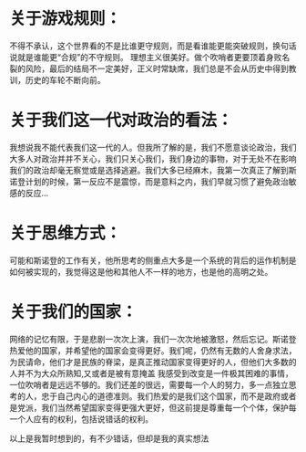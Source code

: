 # 关于游戏规则：
不得不承认，这个世界看的不是比谁更守规则，而是看谁能更能突破规则，换句话说就是谁能更“合规”的不守规则。 理想主义很美好。做个吹哨者更要顶着身败名裂的风险，最后的结局不一定美好，正义时常缺席，我们总是不会从历史中得到教训，历史的车轮不断向前。

# 关于我们这一代对政治的看法：
我想说我不能代表我们这一代的人。但我所了解的是，我们不愿意谈论政治，我们大多人对政治并并不关心，我们只关心我们，我们身边的事物，对于无处不在影响我们的政治却毫无察觉或是选择逃避。我们大多已经麻木，我第一次真正了解到斯诺登计划的时候，第一反应不是震惊，而是意料之内，我们早就习惯了避免政治敏感的反应…

# 关于思维方式：
可能和斯诺登的工作有关，他所思考的侧重点大多是一个系统的背后的运作机制是如何被实现的，我觉得这是他和其他人不一样的地方，也是他的高明之处。

# 关于我们的国家：
网络的记忆有限，于是悲剧一次次上演，我们一次次地被激怒，然后忘记。斯诺登热爱他的国家，并希望他的国家会变得更好。我们呢，仍然有无数的人舍身求法，为民请命，他们才是民族的脊梁，是真正推动国家变得更好的人，但他们大多数的人并不为大众所熟知,又或者是被有意掩盖 我感受到改变是一件极其困难的事情，一位吹哨者是远远不够的。我们还差的很远，需要每一个人的努力，多一点独立思考的人，忠于自己内心的道德准则。我们热爱的是我们这个国家，而不是政府或者是党派，我们当然希望国家变得更强大更好，但这前提是尊重每一个个体，保护每一个人应有的权利，包括说错话的权利。

以上是我暂时想到的，有不少错话，但却是我的真实想法
